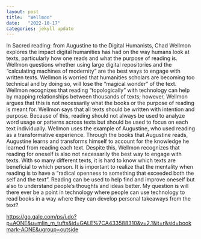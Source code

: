 ```yaml
---
layout: post
title:  "Wellmon"
date:   "2022-10-17"
categories: jekyll update
---
```


In Sacred reading: from Augustine to the Digital Humanists, Chad Wellmon explores the impact digital humanities has had on the way humans look at texts, particularly how one reads and what the purpose of reading is. Wellmon questions whether using large digital repositories and the “calculating machines of modernity” are the best ways to engage with written texts. Wellmon is worried that humanities scholars are becoming too technical and by doing so, will lose the “magical wonder” of the text. Wellmon recognizes that reading “topologically” with technology can help by mapping relationships between thousands of texts; however, Wellmon argues that this is not necessarily what the books or the purpose of reading is meant for. Wellmon says that all texts should be written with intention and purpose. Because of this, reading should not always be used to analyze word usage or patterns across texts but should be used to focus on each text individually. Wellmon uses the example of Augustine, who used reading as a transformative experience. Through the books that Augustine reads, Augustine learns and transforms himself to account for the knowledge he learned from reading each text. Despite this, Wellmon recognizes that reading for oneself is also not necessarily the best way to engage with texts. With so many different texts, it is hard to know which texts are beneficial to which person. It is important to realize that the mentality when reading is to have a “radical openness to something that exceeded both the self and the text”. Reading can be used to help find and improve oneself but also to understand people’s thoughts and ideas better. My question is will there ever be a point in technology where people can use technology to read books in a way where they can develop personal takeaways from the text?

https://go.gale.com/ps/i.do?p=AONE&u=mlin_m_tufts&id=GALE%7CA433588310&v=2.1&it=r&sid=bookmark-AONE&ugroup=outside
